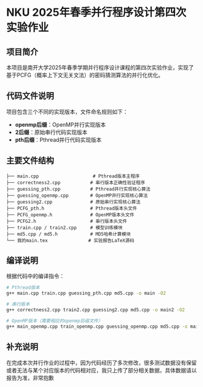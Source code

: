 
# NKU 2025年春季并行程序设计第四次实验作业

## 项目简介

本项目是南开大学2025年春季学期并行程序设计课程的第四次实验作业，实现了基于PCFG（概率上下文无关文法）的密码猜测算法的并行化优化。

## 代码文件说明

项目包含三个不同的实现版本，文件命名规则如下：

- **openmp后缀**：OpenMP并行实现版本
- **2后缀**：原始串行代码实现版本  
- **pth后缀**：Pthread并行代码实现版本

## 主要文件结构

```
├── main.cpp                    # Pthread版本主程序
├── correctness2.cpp           # 串行版本正确性验证程序
├── guessing_pth.cpp           # Pthread并行实现核心算法
├── guessing_openmp.cpp        # OpenMP并行实现核心算法
├── guessing2.cpp              # 原始串行实现核心算法
├── PCFG_pth.h                 # Pthread版本头文件
├── PCFG_openmp.h              # OpenMP版本头文件
├── PCFG2.h                    # 串行版本头文件
├── train.cpp / train2.cpp     # 模型训练模块
├── md5.cpp / md5.h            # MD5哈希计算模块
└── 我的main.tex               # 实验报告LaTeX源码
```

## 编译说明

根据代码中的编译指令：

```bash
# Pthread版本
g++ main.cpp train.cpp guessing_pth.cpp md5.cpp -o main -O2

# 串行版本
g++ correctness2.cpp train2.cpp guessing2.cpp md5.cpp -o main2 -O2

# OpenMP版本（需要相应的openmp后缀文件）
g++ main_openmp.cpp train_openmp.cpp guessing_openmp.cpp md5.cpp -o main_omp -O2 -fopenmp
```




## 补充说明

在完成本次并行作业的过程中，因为代码经历了多次修改，很多测试数据没有保留或者无法与某个对应版本的代码相对应，我只上传了部分相关数据，具体数据请以报告为准，非常抱歉
